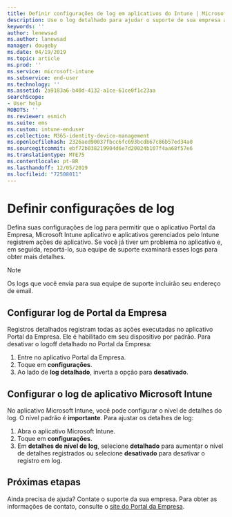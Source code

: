 ```yaml
---
title: Definir configurações de log em aplicativos do Intune | Microsoft Docs
description: Use o log detalhado para ajudar o suporte de sua empresa a corrigir problemas do dispositivo
keywords: ''
author: lenewsad
ms.author: lanewsad
manager: dougeby
ms.date: 04/19/2019
ms.topic: article
ms.prod: ''
ms.service: microsoft-intune
ms.subservice: end-user
ms.technology: ''
ms.assetid: 2a9183a6-b40d-4132-a1ce-61ce0f1c23aa
searchScope:
- User help
ROBOTS: ''
ms.reviewer: esmich
ms.suite: ems
ms.custom: intune-enduser
ms.collection: M365-identity-device-management
ms.openlocfilehash: 2326aed90037fbcc6fc693bcdb67c86b57ed34a0
ms.sourcegitcommit: ebf72b038219904d6e7d20024b107f4aa68f57e6
ms.translationtype: MTE75
ms.contentlocale: pt-BR
ms.lasthandoff: 12/05/2019
ms.locfileid: "72508011"
---
```

# <a name="configure-logging-settings"></a>Definir configurações de log

Defina suas configurações de log para permitir que o aplicativo Portal da Empresa, Microsoft Intune aplicativo e aplicativos gerenciados pelo Intune registrem ações de aplicativo. Se você já tiver um problema no aplicativo e, em seguida, reportá-lo, sua equipe de suporte examinará esses logs para obter mais detalhes. 

> [!NOTE]
> Os logs que você envia para sua equipe de suporte incluirão seu endereço de email.  

## <a name="configure-company-portal-logging"></a>Configurar log de Portal da Empresa
Registros detalhados registram todas as ações executadas no aplicativo Portal da Empresa. Ele é habilitado em seu dispositivo por padrão. Para desativar o logoff detalhado no Portal da Empresa:  

1. Entre no aplicativo Portal da Empresa.
2. Toque em **configurações**.
3. Ao lado de **log detalhado**, inverta a opção para **desativado**.

## <a name="configure-microsoft-intune-app-logging"></a>Configurar o log de aplicativo Microsoft Intune
No aplicativo Microsoft Intune, você pode configurar o nível de detalhes do log. O nível padrão é **importante**. Para ajustar os detalhes de log:  

1. Abra o aplicativo Microsoft Intune.  
2. Toque em **configurações**.  
3. Em **detalhes de nível de log**, selecione **detalhado** para aumentar o nível de detalhes registrados ou selecione **desativado** para desativar o registro em log.  

## <a name="next-steps"></a>Próximas etapas  

Ainda precisa de ajuda? Contate o suporte da sua empresa. Para obter as informações de contato, consulte o [site do Portal da Empresa](https://go.microsoft.com/fwlink/?linkid=2010980).  
